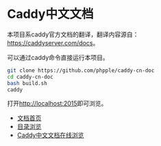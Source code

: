Caddy中文文档
=============

本项目系caddy官方文档的翻译，翻译内容源自：<https://caddyserver.com/docs>。

可以通过caddy命令直接运行本项目。

```bash
git clone https://github.com/phpple/caddy-cn-doc
cd caddy-cn-doc
bash build.sh
caddy
```

打开<http://localhost:2015>即可浏览。

* [文档首页](src/index.md)
* [目录浏览](src/toc.md)
* [Caddy中文文档在线浏览](https://dengxiaolong.com/caddy/zh/)
